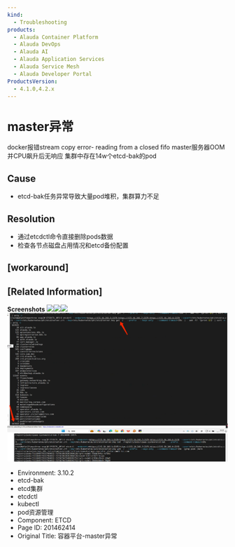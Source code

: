 ```yaml
---
kind:
  - Troubleshooting
products:
  - Alauda Container Platform
  - Alauda DevOps
  - Alauda AI
  - Alauda Application Services
  - Alauda Service Mesh
  - Alauda Developer Portal
ProductsVersion:
  - 4.1.0,4.2.x
---
```

<!-- A type of document that involves encountering a fault, diagnosing it, performing root cause analysis, and providing solutions. -->

# master异常

docker报错stream copy error- reading from a closed fifo master服务器OOM并CPU飙升后无响应 集群中存在14w个etcd-bak的pod

## Cause
- etcd-bak任务异常导致大量pod堆积，集群算力不足

## Resolution
- 通过etcdctl命令直接删除pods数据
- 检查各节点磁盘占用情况和etcd备份配置

## [workaround]

## [Related Information]
**Screenshots**
![](assets/rong-qi-ping-tai-masteryi-chang/1712718006_99781_501ead_%25E5%25BE%25AE%25E4%25BF%25A1%25E5%259B%25BE%25E7%2589%2587_20240410105628.png)![](assets/rong-qi-ping-tai-masteryi-chang/1712718007_99781_af3382_%25E5%25BE%25AE%25E4%25BF%25A1%25E5%259B%25BE%25E7%2589%2587_20240410105620.png)![](assets/rong-qi-ping-tai-masteryi-chang/1712718007_99781_86196f_%25E5%25BE%25AE%25E4%25BF%25A1%25E5%259B%25BE%25E7%2589%2587_20240410105538.png)
![](assets/rong-qi-ping-tai-masteryi-chang/mceclip0_1712738564085_ltc56.png)
![](assets/rong-qi-ping-tai-masteryi-chang/mceclip1_1712738640674_pg3as.png)
- Environment: 3.10.2
- etcd-bak
- etcd集群
- etcdctl
- kubectl
- pod资源管理
- Component: ETCD
- Page ID: 201462414
- Original Title: 容器平台-master异常
